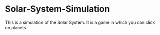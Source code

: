 # Solar-System-Simulation
This is a simulation of the Solar System. It is a game in which you can click on planets
